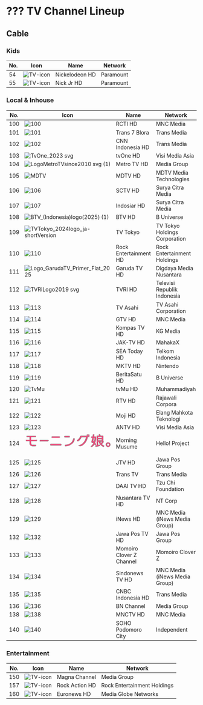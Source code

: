 # ??? TV Channel Lineup
## Cable
### Kids
No. | Icon | Name | Network
-- | -- | -- | --
54 | ![TV-icon](https://github.com/user-attachments/assets/0d3e3170-d7e8-420a-be43-bcaa016cb2be) | Nickelodeon HD | Paramount
55 | ![TV-icon](https://github.com/user-attachments/assets/0d3e3170-d7e8-420a-be43-bcaa016cb2be) | Nick Jr HD | Paramount
### Local & Inhouse
No. | Icon | Name | Network
-- | -- | -- | --
100 | ![100](https://github.com/user-attachments/assets/0d3e3170-d7e8-420a-be43-bcaa016cb2be) | RCTI HD | MNC Media
101 | ![101](https://github.com/user-attachments/assets/0d3e3170-d7e8-420a-be43-bcaa016cb2be) | Trans 7 Blora | Trans Media
102 | ![102](https://github.com/user-attachments/assets/0d3e3170-d7e8-420a-be43-bcaa016cb2be) | CNN Indonesia HD | Trans Media
103 | ![TvOne_2023 svg](https://github.com/user-attachments/assets/48e10835-ad8c-4e61-bc18-e1d4e814058c) | tvOne HD | Visi Media Asia
104 | ![LogoMetroTVsince2010 svg (1)](https://github.com/user-attachments/assets/3ccac20d-a2b8-4fb4-84c6-49370d3eb923) | Metro TV HD | Media Group
105 | ![MDTV](https://upload.wikimedia.org/wikipedia/commons/8/89/MDTV_logo.svg) | MDTV HD | MDTV Media Technologies
106 | ![106](https://github.com/user-attachments/assets/0d3e3170-d7e8-420a-be43-bcaa016cb2be) | SCTV HD | Surya Citra Media
107 | ![107](https://github.com/user-attachments/assets/0d3e3170-d7e8-420a-be43-bcaa016cb2be) | Indosiar HD | Surya Citra Media
108 | ![BTV_(Indonesia)_logo_(2025) (1)](https://github.com/user-attachments/assets/708b87c7-d902-4f21-8860-e933a10dd3fb) | BTV HD | B Universe
109 | ![TVTokyo_2024logo_ja-shortVersion](https://github.com/user-attachments/assets/b106cdae-63af-44b6-a878-f00a9507d2bd) | TV Tokyo | TV Tokyo Holdings Corporation
110 | ![110](https://github.com/user-attachments/assets/0d3e3170-d7e8-420a-be43-bcaa016cb2be) | Rock Entertainment HD | Rock Entertainment Holdings
111 | ![Logo_GarudaTV_Primer_Flat_2025](https://github.com/user-attachments/assets/eec14a5e-616c-4e01-818e-6e12ff4a2611) | Garuda TV HD | Digdaya Media Nusantara
112 | ![TVRILogo2019 svg](https://github.com/user-attachments/assets/cec52875-b162-48ce-941f-4ab7067def26) | TVRI HD | Televisi Republik Indonesia
113 | ![113](https://github.com/user-attachments/assets/0d3e3170-d7e8-420a-be43-bcaa016cb2be) | TV Asahi | TV Asahi Corporation
114 | ![114](https://github.com/user-attachments/assets/0d3e3170-d7e8-420a-be43-bcaa016cb2be) | GTV HD | MNC Media
115 | ![115](https://github.com/user-attachments/assets/0d3e3170-d7e8-420a-be43-bcaa016cb2be) | Kompas TV HD | KG Media
116 | ![116](https://github.com/user-attachments/assets/0d3e3170-d7e8-420a-be43-bcaa016cb2be) | JAK-TV HD | MahakaX
117 | ![117](https://github.com/user-attachments/assets/0d3e3170-d7e8-420a-be43-bcaa016cb2be) | SEA Today HD | Telkom Indonesia
118 | ![118](https://github.com/user-attachments/assets/0d3e3170-d7e8-420a-be43-bcaa016cb2be) | MKTV HD | Nintendo
119 | ![119](https://github.com/user-attachments/assets/0d3e3170-d7e8-420a-be43-bcaa016cb2be) | BeritaSatu HD | B Universe
120 | ![TvMu](https://github.com/user-attachments/assets/b895236e-73c8-404d-bbe5-922b8f43e4f2) | tvMu HD | Muhammadiyah
121 | ![121](https://github.com/user-attachments/assets/0d3e3170-d7e8-420a-be43-bcaa016cb2be) | RTV HD | Rajawali Corpora
122 | ![122](https://github.com/user-attachments/assets/0d3e3170-d7e8-420a-be43-bcaa016cb2be) | Moji HD | Elang Mahkota Teknologi
123 | ![123](https://upload.wikimedia.org/wikipedia/id/f/fd/Antv_logo%282009%29.png) | ANTV HD | Visi Media Asia
124 | ![124](https://github.com/TG635-alt126xA/ExtendedMaster113/raw/refs/heads/main/MorningMusumeLogo.png) | Morning Musume | Hello! Project
125 | ![125](https://github.com/user-attachments/assets/0d3e3170-d7e8-420a-be43-bcaa016cb2be) | JTV HD | Jawa Pos Group
126 | ![126](https://github.com/user-attachments/assets/0d3e3170-d7e8-420a-be43-bcaa016cb2be) | Trans TV | Trans Media
127 | ![127](https://github.com/user-attachments/assets/0d3e3170-d7e8-420a-be43-bcaa016cb2be) | DAAI TV HD | Tzu Chi Foundation
128 | ![128](https://github.com/user-attachments/assets/0d3e3170-d7e8-420a-be43-bcaa016cb2be) | Nusantara TV HD | NT Corp
129 | ![129](https://github.com/user-attachments/assets/0d3e3170-d7e8-420a-be43-bcaa016cb2be) | iNews HD | MNC Media (iNews Media Group)
132 | ![132](https://github.com/user-attachments/assets/0d3e3170-d7e8-420a-be43-bcaa016cb2be) | Jawa Pos TV HD | Jawa Pos Group
133 | ![133](https://github.com/user-attachments/assets/0d3e3170-d7e8-420a-be43-bcaa016cb2be) | Momoiro Clover Z Channel | Momoiro Clover Z
134 | ![134](https://github.com/user-attachments/assets/0d3e3170-d7e8-420a-be43-bcaa016cb2be) | Sindonews TV HD | MNC Media (iNews Media Group)
135 | ![135](https://github.com/user-attachments/assets/0d3e3170-d7e8-420a-be43-bcaa016cb2be) | CNBC Indonesia HD | Trans Media
136 | ![136](https://github.com/user-attachments/assets/0d3e3170-d7e8-420a-be43-bcaa016cb2be) | BN Channel | Media Group
138 | ![138](https://github.com/user-attachments/assets/0d3e3170-d7e8-420a-be43-bcaa016cb2be) | MNCTV HD | MNC Media
140 | ![140](https://upload.wikimedia.org/wikipedia/commons/5/5a/Neo_Soho.svg) | SOHO Podomoro City | Independent
### Entertainment
No. | Icon | Name | Network
-- | -- | -- | --
150 | ![TV-icon](https://github.com/user-attachments/assets/0d3e3170-d7e8-420a-be43-bcaa016cb2be) | Magna Channel | Media Group
157 | ![TV-icon](https://github.com/user-attachments/assets/0d3e3170-d7e8-420a-be43-bcaa016cb2be) | Rock Action HD | Rock Entertainment Holdings
160 | ![TV-icon](https://github.com/user-attachments/assets/0d3e3170-d7e8-420a-be43-bcaa016cb2be) | Euronews HD | Media Globe Networks
